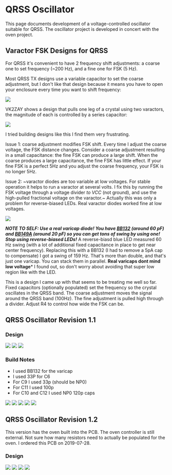 # QRSS Oscillator

This page documents development of a voltage-controlled oscillator suitable for QRSS. The oscillator project is developed in concert with the oven project.

## Varactor FSK Designs for QRSS

For QRSS it's convenient to have 2 frequency shift adjustments: a coarse one to set frequency (~200 Hz), and a fine one for FSK (5 Hz). 

Most QRSS TX designs use a variable capacitor to set the coarse adjustment, but I don't like that design because it means you have to open your enclosure every time you want to shift frequency:

![](/graphics/diagrams/qrss-tx-aa1tj.jpg)

VK2ZAY shows a design that pulls one leg of a crystal using two varactors, the magnitude of each is controlled by a series capacitor:

![](/graphics/diagrams/varactor-tuning-vk2zay.jpg)

I tried building designs like this I find them very frustrating. 

Issue 1: coarse adjustment modifies FSK shift.
Every time I adjust the coarse voltage, the FSK distance changes. Consider a coarse adjustment resulting in a small capacitance: the fine FSK can produce a large shift. When the coarse produces a large capacitance, the fine FSK has little effect. If your fine FSK is a perfect 5Hz and you adjust the coarse frequency, your FSK is no longer 5Hz.

Issue 2: ~varactor diodes are too variable at low voltages. For stable operation it helps to run a varactor at several volts. I fix this by running the FSK voltage through a voltage divider _to VCC_ (not ground), and use the high-pulled fractional voltage on the varactor.~ Actually this was only a problem for reverse-biased LEDs. Real varactor diodes worked fine at low voltages.

![](/graphics/diagrams/varactor-tuning-aj4vd-v1.PNG)

***NOTE TO SELF: Use a real varicap diode! You have [BB132](https://uk.rs-online.com/webdocs/0466/0900766b80466490.pdf) (around 60 pF) and [BB149A](http://pdf.datasheetcatalog.com/datasheet/NXP_Semiconductors/BB149A.pdf) (around 20 pF) so you can get tons of swing by using one! Stop using reverse-biased LEDs!*** A reverse-biasd blue LED measured 60 Hz swing (with a lot of additional fixed capacitance in place to get near center frequency). Replacing this with a BB132 (I had to remove a 5pA cap to compensate) I got a swing of 159 Hz. That's more than double, and that's just one varicap. You can stack them in parallel. **Real varicaps dont mind low voltage*** I found out, so don't worry about avoiding that super low region like with the LED.

This is a design I came up with that seems to be treating me well so far. Fixed capacitors (optionally populated) set the frequency so the crystal oscillates in the QRSS band. The coarse adjustment moves the signal around the QRSS band (100Hz). The fine adjustment is pulled high through a divider. Adjust R4 to control how wide the FSK can be.

## QRSS Oscillator Revision 1.1

### Design
![](rev1.1/pcb-3d.PNG)
![](rev1.1/pcb-design.PNG)
![](rev1.1/schematic.png)

### Build Notes

* I used BB132 for the varicap
* I used 33P for C6
* For C9 I used 33p (should be NP0)
* For C11 I used 100p
* For C10 and C12 I used NP0 120p caps

![](photos/2019-07-26-a.JPG)
![](photos/2019-07-26-b.JPG)
![](photos/2019-07-26-c.JPG)
![](photos/2019-07-26-d.JPG)
![](photos/2019-07-26-e.JPG)

## QRSS Oscillator Revision 1.2

This version has the oven built into the PCB.
The oven controller is still external.
Not sure how many resistors need to actually be populated for the oven.
I ordered this PCB on 2019-07-28.

### Design

![](rev1.2/schematic.png)
![](rev1.2/pcb-design.png)
![](rev1.2/pcb-front.png)
![](rev1.2/pcb-back.png)